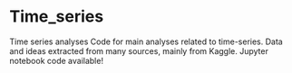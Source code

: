 # Time_series
Time series analyses
Code for main analyses related to time-series. Data and ideas extracted from many sources, mainly from Kaggle. Jupyter notebook code available!
